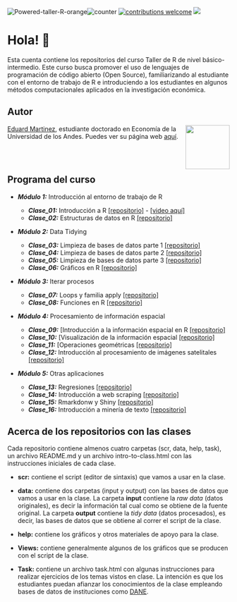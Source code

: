 ![Powered-taller-R-orange](https://img.shields.io/badge/Powered_by-Taller_R-blue?logo=R)![counter](https://enoj5nxaomlx2al.m.pipedream.net) [![contributions welcome](https://img.shields.io/badge/contributions-welcome-brightgreen.svg?style=flat)](https://github.com/taller-R/readme/issues) ![](https://img.shields.io/github/followers/taller-R?style=social)

<!-- https://www.geeksforgeeks.org/how-to-add-a-readme-to-your-github-profile/ -->

# Hola! :wave:

Esta cuenta contiene los repositorios del curso Taller de R de nivel básico-intermedio. Este curso busca promover el uso de lenguajes de programación de código abierto (Open Source), familiarizando al estudiante con el entorno de trabajo de R e introduciendo a los estudiantes en algunos métodos computacionales aplicados en la investigación económica. 

## Autor

<img src="https://avatars2.githubusercontent.com/u/24576122?s=400&u=8092eac7857baab63d2e0c7243e473463b082b1a&v=4" align="right" width=100 height=100 alt="" />

[Eduard Martinez](https://github.com/eduard-martinez), estudiante doctorado en Economía de la Universidad de los Andes. Puedes ver su página web [aquí](https://eduard-martinez.github.io).

<br> </br> 

## Programa del curso

* ***Módulo 1:*** Introducción al entorno de trabajo de R

  + ***Clase_01:*** Introducción a R [[repositorio]](https://github.com/taller-R/clase_1) - [[video aquí]](https://www.dropbox.com/sh/yqp48il9q45dnud/AAAJQGlkVZLFxUT9wAd8H445a?dl=0)
  + ***Clase_02:*** Estructuras de datos en R [[repositorio]](https://github.com/taller-R/clase_2)
    
* ***Módulo 2:*** Data Tidying 

  + ***Clase_03:*** Limpieza de bases de datos parte 1 [[repositorio]](https://github.com/taller-R/clase_3)
  + ***Clase_04:*** Limpieza de bases de datos parte 2 [[repositorio]](https://github.com/taller-R/clase_4)
  + ***Clase_05:*** Limpieza de bases de datos parte 3 [[repositorio]](https://github.com/taller-R/clase_5)
  + ***Clase_06:*** Gráficos en R [[repositorio]](https://github.com/taller-R/Clase_6)
   
* ***Módulo 3:*** Iterar procesos

  + ***Clase_07:*** Loops y familia apply [[repositorio]](https://github.com/taller-R/clase_7)
  + ***Clase_08:*** Funciones en R [[repositorio]](https://github.com/taller-R/clase_8)
     
* ***Módulo 4:*** Procesamiento de información espacial
    
  + ***Clase_09:*** [Introducción a la información espacial en R [[repositorio]](https://github.com/taller-R/clase_9)
  + ***Clase_10:*** [Visualización de la información espacial [[repositorio]](https://github.com/taller-R/clase_10)
  + ***Clase_11:*** [Operaciones geométricas [[repositorio]](https://github.com/taller-R/clase_11)
  + ***Clase_12:*** Introducción al procesamiento de imágenes satelitales [[repositorio]](https://github.com/taller-R/clase_12)
   
* ***Módulo 5:***  Otras aplicaciones
     
  + ***Clase_13:*** Regresiones [[repositorio]](https://github.com/taller-R/clase_13)
  + ***Clase_14:*** Introducción a web scraping [[repositorio]](https://github.com/taller-R/clase_14)
  + ***Clase_15:*** Rmarkdonw y Shiny [[repositorio]](https://github.com/taller-R/clase_15)
  + ***Clase_16:*** Introducción a minería de texto [[repositorio]](https://github.com/taller-R/clase_16)

## Acerca de los repositorios con las clases

Cada repositorio contiene almenos cuatro carpetas (scr, data, help, task), un archivo README.md y un archivo intro-to-class.html con las instrucciones iniciales de cada clase.

* **scr:** contiene el script (editor de sintaxis) que vamos a usar en la clase.

* **data:** contiene dos carpetas (input y output) con las bases de datos que vamos a usar en la clase. La carpeta **input** contiene la *raw data* (datos originales), es decir la información tal cual como se obtiene de la fuente original. La carpeta **output** contiene la *tidy data* (datos procesados), es decir, las bases de datos que se obtiene al correr el script de la clase.

* **help:** contiene los gráficos y otros materiales de apoyo para la clase.

* **Views:** contiene generalmente algunos de los gráficos que se producen con el script de la clase.

* **Task:**  contiene un archivo task.html con algunas instrucciones para realizar ejercicios de los temas vistos en clase. La intención es que los estudiantes puedan afianzar los conocimientos de la clase empleando bases de datos de instituciones como [DANE](https://www.dane.gov.co). 




